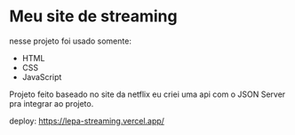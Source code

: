 # Meu site de streaming
nesse projeto foi usado somente:
- HTML
- CSS
- JavaScript

Projeto feito baseado no site da netflix
eu criei uma api com o JSON Server pra integrar ao projeto.

deploy:  https://lepa-streaming.vercel.app/
